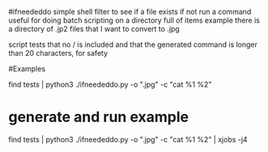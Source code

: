#ifneededdo
simple shell filter to see if a file exists if not run a command useful for doing batch scripting on a directory full of items example there is a directory of .jp2 files that I want to convert to .jpg

script tests that no / is included and that the generated command is longer than 20 characters, for safety


#Examples


find tests | python3 ./ifneededdo.py -o ".jpg" -c "cat %1 %2"

# generate and run example
find tests | python3 ./ifneededdo.py -o ".jpg" -c "cat %1 %2" | xjobs -j4
